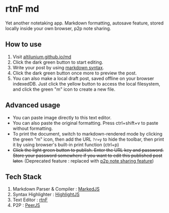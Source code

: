 # rtnF md
Yet another notetaking app. Markdown formatting, autosave feature, stored locally inside your own browser, p2p note sharing.

## How to use

1. Visit [altilunium.github.io/md](https://altilunium.github.io/md)
2. Click the dark green button to start editing.
3. Write your post by using [markdown syntax](https://daringfireball.net/projects/markdown/syntax.text).
4. Click the dark green button once more to preview the post.
5. You can also make a local draft post, saved offline on your browser indexedDB. Just click the yellow button to access the local filesystem, and click the green "m" icon to create a new file.

## Advanced usage

* You can paste image directly to this text editor.
* You can also paste the original formatting. Press ctrl+shift+v to paste without formatting.
* To print the document, switch to markdown-rendered mode by clicking the green "m" icon, then add the URL `?r=y` to hide the toolbar, then print it by using browser's built-in print function (ctrl+p)
* ~~Click the light green button to publish. Enter the URL key and password. Store your password somewhere if you want to edit this published post later.~~ (Deprecated feature : replaced with [p2p note sharing feature](https://rtnf.bearblog.dev/experimenting-with-peerjs/))


## Tech Stack
1. Markdown Parser & Compiler : [MarkedJS](https://marked.js.org/)
2. Syntax Highlighter : [HighlightJS](https://highlightjs.org/)
3. Text Editor : [rtnF](https://github.com/altilunium/rtnf)
4. P2P : [PeerJS](https://peerjs.com)


